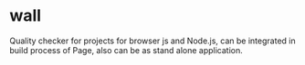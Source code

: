 # wall
Quality checker for projects for browser js and Node.js, can be integrated in build process of Page, also can be as stand alone application.
